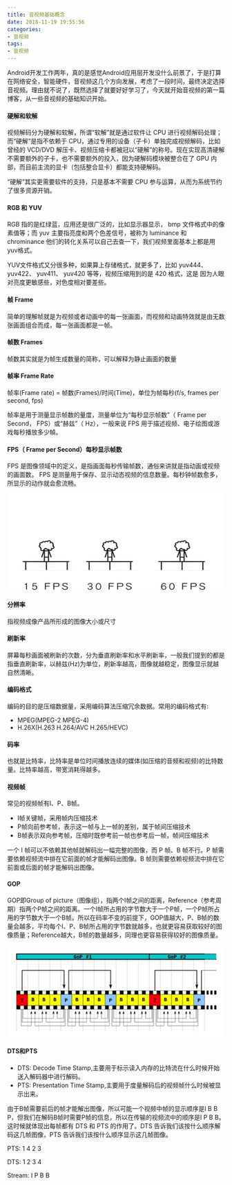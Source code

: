 ```yaml
---
title: 音视频基础概念
date: 2018-11-19 19:55:56
categories: 
- 音视频
tags:
- 音视频
---
```


Android开发工作两年，真的是感觉Android应用层开发没什么前景了，于是打算在网络安全，智能硬件，音视频这几个方向发展，考虑了一段时间，最终决定选择音视频。理由就不说了，既然选择了就要好好学习了，今天就开始音视频的第一篇博客，从一些音视频的基础知识开始。


#### 硬解和软解

视频解码分为硬解和软解，所谓“软解”就是通过软件让 CPU 进行视频解码处理；而“硬解”是指不依赖于 CPU，通过专用的设备（子卡）单独完成视频解码，比如曾经的 VCD/DVD 解压卡、视频压缩卡都被冠以“硬解”的称号。现在实现高清硬解不需要额外的子卡，也不需要额外的投入，因为硬解码模块被整合在了 GPU 内部，而目前主流的显卡（包括整合显卡）都能支持硬解码。

 “硬解”其实更需要软件的支持，只是基本不需要 CPU 参与运算，从而为系统节约了很多资源开销。

#### RGB 和 YUV

RGB 指的是红绿蓝，应用还是很广泛的，比如显示器显示， bmp 文件格式中的像素值等；而 yuv 主要指亮度和两个色差信号，被称为 luminance 和 chrominance 他们的转化关系可以自己去查一下，我们视频里面基本上都是用yuv格式。

YUV文件格式又分很多种，如果算上存储格式，就更多了，比如 yuv444、 yuv422、 yuv411、 yuv420 等等，视频压缩用到的是 420 格式，这是 因为人眼对亮度更敏感些，对色度相对要差些。

#### 帧 Frame

简单的理解帧就是为视频或者动画中的每一张画面，而视频和动画特效就是由无数张画面组合而成，每一张画面都是一帧。

#### 帧数 Frames


帧数其实就是为帧生成数量的简称，可以解释为静止画面的数量

#### 帧率 Frame Rate
帧率(Frame rate) = 帧数(Frames)/时间(Time)，单位为帧每秒(f/s, frames per second, fps)

帧率是用于测量显示帧数的量度，测量单位为“每秒显示帧数”（ Frame per Second， FPS）或“赫兹”（ Hz），一般来说 FPS 用于描述视频、电子绘图或游戏每秒播放多少幀。

#### FPS（ Frame per Second）每秒显示帧数
FPS 是图像领域中的定义，是指画面每秒传输帧数，通俗来讲就是指动画或视频的画面数。 FPS 是测量用于保存、显示动态视频的信息数量。每秒钟帧数愈多，所显示的动作就会愈流畅。

![](音视频基础概念/FPS-Demo.gif)

#### 分辨率

指视频成像产品所形成的图像大小或尺寸

#### 刷新率

屏幕每秒画面被刷新的次数，分为垂直刷新率和水平刷新率，一般我们提到的都是指垂直刷新率，以赫兹(Hz)为单位，刷新率越高，图像就越稳定，图像显示就越自然清晰。

#### 编码格式

编码的目的是压缩数据量，采用编码算法压缩冗余数据。常用的编码格式有:

* MPEG(MPEG-2  MPEG-4)
* H.26X(H.263  H.264/AVC H.265/HEVC)
#### 码率

也就是比特率，比特率是单位时间播放连续的媒体(如压缩的音频和视频)的比特数量。比特率越高，带宽消耗得越多。


#### 视频帧

常见的视频帧有I、P、B帧。

* I帧关键帧，采用帧内压缩技术
* P帧向前参考帧，表示这一帧与上一帧的差别，属于帧间压缩技术
* B帧表示双向参考帧，压缩时既参考前一帧也参考后一帧，帧间压缩技术

一个 I 帧可以不依赖其他帧就解码出一幅完整的图像，而 P 帧、B 帧不行。P 帧需要依赖视频流中排在它前面的帧才能解码出图像。B 帧则需要依赖视频流中排在它前面或后面的帧才能解码出图像。


#### GOP

GOP即Group of picture（图像组），指两个I帧之间的距离，Reference（参考周期）指两个P帧之间的距离。一个I帧所占用的字节数大于一个P帧，一个P帧所占用的字节数大于一个B帧。所以在码率不变的前提下，GOP值越大，P、B帧的数量会越多，平均每个I、P、B帧所占用的字节数就越多，也就更容易获取较好的图像质量；Reference越大，B帧的数量越多，同理也更容易获得较好的图像质量。

![](音视频基础概念/gop.png)

#### DTS和PTS

* DTS: Decode Time Stamp,主要用于标示读入内存的比特流在什么时候开始送入解码器中进行解码。
* PTS: Presentation Time Stamp,主要用于度量解码后的视频帧什么时候被显示出来。

由于B帧需要前后的帧才能解出图像，所以可能一个视频中帧的显示顺序是I B B P，但我们在解码B帧时需要P帧的信息，所以在传输的视频流中的顺序是I P B B。这时候就体现出每帧都有 DTS 和 PTS 的作用了。DTS 告诉我们该按什么顺序解码这几帧图像，PTS 告诉我们该按什么顺序显示这几帧图像。


PTS:    1 4 2 3

DTS:    1 2 3 4

Stream: I P B B